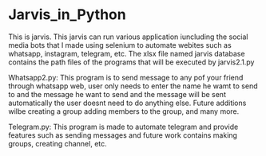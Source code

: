 # Jarvis_in_Python
This is jarvis. This jarvis can run various application iuncluding the social media bots that I made using selenium to automate webites such as whatsapp, instagram, telegram, etc.
The xlsx file named jarvis database contains the path files of the programs that will be executed by jarvis2.1.py

Whatsapp2.py: This program is to send message to any pof your friend through whatsapp web, user only needs to enter the name he wamt to send to and the message he want to send and the message will be sent automatically the user doesnt need to do anything else. Future additions wilbe creating a group adding members to the group, and many more.

Telegram.py: This program is made to automate telegram and provide features such as sending messages and future work contains making groups, creating channel, etc.
